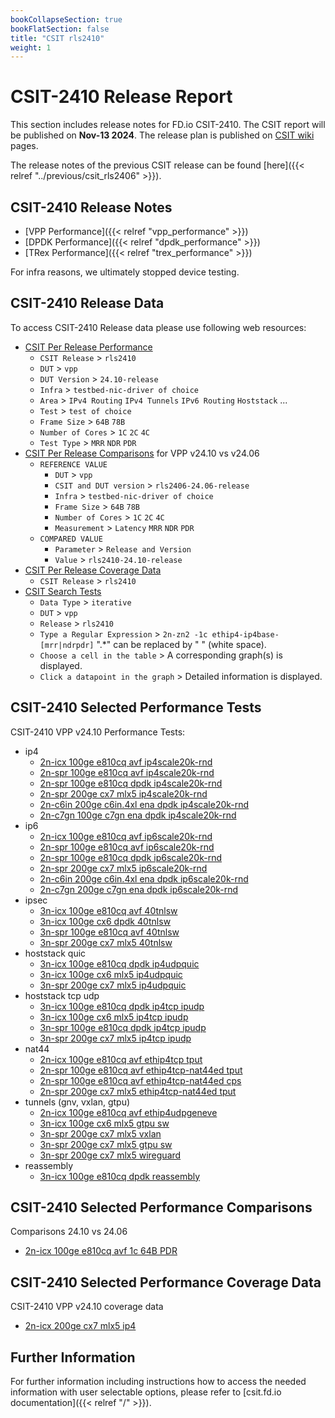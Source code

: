```yaml
---
bookCollapseSection: true
bookFlatSection: false
title: "CSIT rls2410"
weight: 1
---
```


# CSIT-2410 Release Report

This section includes release notes for FD.io CSIT-2410. The CSIT report
will be published on **Nov-13 2024**. The release plan is published on
[CSIT wiki](https://wiki.fd.io/view/CSIT/csit2410_plan) pages.

The release notes of the previous CSIT release can be found
[here]({{< relref "../previous/csit_rls2406" >}}).

## CSIT-2410 Release Notes

- [VPP Performance]({{< relref "vpp_performance" >}})
- [DPDK Performance]({{< relref "dpdk_performance" >}})
- [TRex Performance]({{< relref "trex_performance" >}})

For infra reasons, we ultimately stopped device testing.

## CSIT-2410 Release Data

To access CSIT-2410 Release data please use following web resources:

- [CSIT Per Release Performance](https://csit.fd.io/report/)
  - `CSIT Release` > `rls2410`
  - `DUT` > `vpp`
  - `DUT Version` > `24.10-release`
  - `Infra` > `testbed-nic-driver of choice`
  - `Area` > `IPv4 Routing` `IPv4 Tunnels` `IPv6 Routing` `Hoststack` ...
  - `Test` > `test of choice`
  - `Frame Size` > `64B` `78B`
  - `Number of Cores` > `1C` `2C` `4C`
  - `Test Type` > `MRR` `NDR` `PDR`
- [CSIT Per Release Comparisons](https://csit.fd.io/comparisons/) for VPP
  v24.10 vs v24.06
  - `REFERENCE VALUE`
    - `DUT` > `vpp`
    - `CSIT and DUT version` > `rls2406-24.06-release`
    - `Infra` > `testbed-nic-driver of choice`
    - `Frame Size` > `64B` `78B`
    - `Number of Cores` > `1C` `2C` `4C`
    - `Measurement` > `Latency` `MRR` `NDR` `PDR`
  - `COMPARED VALUE`
    - `Parameter` > `Release and Version`
    - `Value` > `rls2410-24.10-release`
- [CSIT Per Release Coverage Data](https://csit.fd.io/coverage/)
  - `CSIT Release` > `rls2410`
- [CSIT Search Tests](https://csit.fd.io/search/)
  - `Data Type` > `iterative`
  - `DUT` > `vpp`
  - `Release` > `rls2410`
  - `Type a Regular Expression` > `2n-zn2 -1c ethip4-ip4base-[mrr|ndrpdr]`
    ".*" can be replaced by " " (white space).
  - `Choose a cell in the table` > A corresponding graph(s) is displayed.
  - `Click a datapoint in the graph` > Detailed information is displayed.

## CSIT-2410 Selected Performance Tests

CSIT-2410 VPP v24.10 Performance Tests:

- ip4
  - [2n-icx 100ge e810cq avf ip4scale20k-rnd](https://csit.fd.io/report/#eNrtVstOwzAQ_JpwQYvsrUO4cGjJfyDjbGlEmpq1G1G-HreqtIkAqUgtvfjgl2asHe9oJIe4YXoO1D0W5aKoFgVWbZOmYja_TQt3AY1WMHgPaO7SjqkjGwiwh9Z9gFbqldBretDKvYMdltB6A_fmBbQDiqv9KY3gbEeo3oD7BvqG9yXw6VjiWz1Bm20UNKmYIAOxgBN5QvOr3Yjzm2jhWyYrF5JygSKFkZif3ybsJds1hfaT5ErqiuAuNV4g7aZ14s6P0GPDqvrA-CeXfHbpby75y7mEOUunu4TXyhLmLJ3LpQtmyeQsne6SuVaWTM7SuVySLJX1Tb_h9eGvV9ZfVxOuLg)
  - [2n-spr 100ge e810cq avf ip4scale20k-rnd](https://csit.fd.io/report/#eNrtVstqwzAQ_BrnUrZIWznupYem_o-iypvG1HHUlWpIv75KCKxNUkghaS466MWM2NEOAwpxw_QaqHsqykVRLQqs2iZNxcPzXVq4C2i0gsF7QHOfdkwd2UCAPQTPoJV6J_SaHrVyn2CHJbTewNy8gXZAcbU7pRGc7QjVB3DfQN_wrgS-HEoc1RO0-YqCJhUTZCAWcCJPaH61HXF-Ey18y2TlQlIuUKQwEnP6bcJesl1TaL9JrqSuCO5S4wXSblonbv0IPTSsqveMf3LJZ5f-5pK_nkuYs3S-S3irLGHO0qVcumKWTM7S-S6ZW2XJ5CxdyiXJUlnP-g2v93-9sv4Bi3Gu-g)
  - [2n-spr 100ge e810cq dpdk ip4scale20k-rnd](https://csit.fd.io/report/#eNrtVkFOwzAQfE24oEW2cQgXDi35BzL2QqOm6bI2lcrrcatKmwg4RGrpxYc4tmZXM97RSI5py_gSsX-q6mXVLCvTdCEv1f3iNv-4j8ZqBTsiMPYu7xh7dBHBDBCJQSv1joY0PmrlPyBQWENHFh7sK2gPmFaHU_6idz0atQYeAgyBDxzm-cTxg1DQ8JkEzTImyA5ZwIk-KaPVflTzp2ppcIxOOrJ0gRLGkZrfLyfVb-w2GLsvlJY8FsF9Hr1A2k950p5G6GliTXus-C-fqPg00ye6oE-m5GmGT-ZqeTIlT2fz6ZJ5siVPM3yyV8uTLXk6m0-Sp7q9Gba8Ob776vYbCISzwg)
  - [2n-spr 200ge cx7 mlx5 ip4scale20k-rnd](https://csit.fd.io/report/#eNrtVstqwzAQ_Br3UjbYG7k-9dDU_xEUeZuYyo5YqSbp11cJgbVpezDkcdHBssTsMqMdBuTDnmntyb5m5SqrVhlWbROXbPn2HH9sPaoih8E5QLWIOyZL2hNgD94xYJ5vCV1hDtVAOkBnDyW0TsGL2kBhgMLudIqfN9oS5p_AfQN9wycSfL-Q_GIUtPkKgkYdE2QgFnAiUMrc7jiq-V-2dGgmLS1Ru0CB_EjO37eT6g_WHfn2m6QlzkVwE4cvUGGmPOHoRuhlZFV9rribUy45Ndcpd0unMGVqjlP4uExhytT1nLppplTK1Byn1OMypVKmrueUZKqsn_o9d-c3YFn_AP69vbI)
  - [2n-c6in 200ge c6in.4xl ena dpdk ip4scale20k-rnd](https://csit.fd.io/report/#eNrtl91qwzAMhZ8muxkasZo0u9nFurzH8GxtDU1dYaeF7unnhIISuo0V2rUXvsgf5wQp-jiIhG7j6TVQ-5SVi6xaZFg1Np6y2fN9vPg2YKFy2DEDFg_xzlNLOhCgAzNvHGCef5BiRU6DZbuChgtQpXp8A2WAumX_HI9gdEuYr8A7C876vga-HGocFRTVbjtRYxsTZUdexEl_YuPlfuT5oWuxa09a_LFxkToKo16-_zRxv3u9ptB8krwyjEUcJo5-JJpppW7PI_UwsaoeHP_FiROnEznxBTlhytMJnPBqecKUp7Nxukye5kXaTkeU4lBuaTf9zogToxvYSz2jtJX-zgivlKO0kc7FSHJU1ndu49fDf1NZfwEQ_pKp)
  - [2n-c7gn 100ge c7gn ena dpdk ip4scale20k-rnd](https://csit.fd.io/report/#eNrtl91qwzAMhZ8muxkasZosu9nFurzH8GytDU1dYaeF7unnhIISuo0V2rUXvsgf5wQp-jiIhG7j6S1Q-5yV86yaZ1g1Np6y2ct9vPg2YKFy2DEDFg_xzlNLOhCgA1MtHKg8X5BiRU6DZbuChgtQpXp6B2WAumX_HI9gdEuYr8A7C876vga-HmocFRTVbjtRYxsTZUdexEl_YuPlfuT5oWuxa09a_LFxkToKo16-_zRxf3i9ptB8krwyjEUcJo5-JJpppW7PI_UwsaoeHP_FiROnEznxBTlhytMJnPBqecKUp7NxukyeHou0nY4oxaHc0m76nREnRjewl3pGaSv9nRFeKUdpI52LkeSorO_cxq-H_6ay_gI0X5KJ)
- ip6
  - [2n-icx 100ge e810cq avf ip6scale20k-rnd](https://csit.fd.io/report/#eNrtVstOwzAQ_JpwQYvsrUN64UCb_0DG2dKINDVrE1G-HreqtIkAqUgtvfjgl2asHe9oJIe4ZXoK1D0U5aKoFgVWbZOmYvZ4mxbuAhqtYPAe0NylHVNHNhBgD637AK3UC6HXNNfKvYEdVtD6e6jmz6AdUFzvT2kEZztC9QrcN9A3vC-By2OJb_UEbd6joEnFBBmIBZzIE5pf70ac30QL3zJZuZCUCxQpjMT8_DZhr9huKLSfJFdSVwR3qfECaTetE3d-hB4bVtUHxj-55LNLf3PJX84lzFk63SW8VpYwZ-lcLl0wSyZn6XSXzLWyZHKWzuWSZKmsb_otbw5_vbL-Au7lrrI)
  - [2n-spr 100ge e810cq avf ip6scale20k-rnd](https://csit.fd.io/report/#eNrtVstqwzAQ_Br3UrZIG7nOpYek_o-iypvG1HHUlWJIv75KCKxNW0ghaS466MWM2NEOAwpxy_QSqHsqymVRLQus2iZNxWxxnxbuAhqtYPAe0DykHVNHNhBgD8EzaKXeCL2muVbuA-ywgtY_QjV_Be2A4vpwSiM42xGqd-C-gb7hQwl8PpX4Vk_QZhcFTSomyEAs4ESe0Px6P-L8Jlr4lsnKhaRcoEhhJObntwl7xXZDof0kuZK6IrhLjRdIu2mduPcj9NSwqj4y_skln136m0v-ei5hztL5LuGtsoQ5S5dy6YpZMjlL57tkbpUlk7N0KZckS2V91295c_zrlfUXI1Kvfg)
  - [2n-spr 100ge e810cq dpdk ip6scale20k-rnd](https://csit.fd.io/report/#eNrtVkFOwzAQfE24oEW2cUgvHCj5BzL2QqOm6bI2lcrrcatKmwg4RGrpxYc4tmZXM97RSI5py_gSsX-s6mXVLCvTdCEv1f3Tbf5xH43VCnZEYOxd3jH26CKCGSASg1bqHQ1pXGjlPyBQWENHD9AsXkF7wLQ6nPIXvevRqDXwEGAIfOAwzyeOH4SChs8kaJYxQXbIAk70SRmt9qOaP1VLg2N00pGlC5QwjtT8fjmpfmO3wdh9obTksQju8-gF0n7Kk_Y0Qk8Ta9pjxX_5RMWnmT7RBX0yJU8zfDJXy5MpeTqbT5fMky15muGTvVqebMnT2XySPNXtzbDlzfHdV7ffoyy0Rg)
  - [2n-spr 200ge cx7 mlx5 ip6scale20k-rnd](https://csit.fd.io/report/#eNrtVkFOwzAQfE24oEXJ4mAuHFryD2SchUY4qbU2UcvrcatKmwg4RGrpxYc4tmZXM97RSA5xy_QSyD0V9brQ6wJ116aluF_dph-7gKoqYfQeUN2lHZMjEwhwgOAZsCzfCX1ld3okE6F3uxo6_wD68RUqCxQ3h1P6gjWOsPwAHloYWj6Q4POJ5AejoO1nFDTpmCEjsYAzgVLmN_tJzd-ypcMwGWlJ2gWKFCZyfr-dVL-x6Sl0XyQtaS6C2zR8gSo754l7P0FPI9PNseLfnPLZqaVO-Us6hTlTS5zC62UKc6bO59RFM6VyppY4pa6XKZUzdT6nJFN1czNsuT--AevmG5xKvjY)
  - [2n-c6in 200ge c6in.4xl ena dpdk ip6scale20k-rnd](https://csit.fd.io/report/#eNrtV8tqwzAQ_Br3UrZY2zjqpYem_o-iSNvGxFGEpAbSr49iAmuTBBqwmx508IsZs-MdhsEhbj19BGpfi2pRyEWBsjHpVDy_PaaLbwPORAk75wBnT-nOU0sqEKAFPW8sYFl-kXCCrALjzBoaNwdRiZclCA0UV8fndAStWsJyDd4asMYfZ-D7acbZQEbNd2Q0yRggO_IMDvQxza32Pc4V1UxXnhTzk3CGIoWelsufxuxPrzYUmh_iV7q1MEOn1fdAPZwU966HnjYm647xVz657NONPrkJfcKcpxt8wrvlCXOeRvNpmjzJ3E7nLsn_1U0yN9OIHk2Xo9xKv_cI75Sj3EhjecQ5quoHu_Wb7r-pqg8Zh5Mx)
  - [2n-c7gn 200ge c7gn ena dpdk ip6scale20k-rnd](https://csit.fd.io/report/#eNrtV8tqwzAQ_BrnUjZY27jqpYem_o-gStvExFGEpAaSr69iAmuTFhqwmx508IsZs-MdhsEh7j2tArUvRbUs5LJA2Zh0Kh5fH9LFtwEXooSDc4CLebrz1JIKBGhBy7UFUZZrEk6QVWCc2ULjnkBU4vkdhAaKm_NzOoJWLWG5BW8NWOPPM_DtMuNqIKPmMzKaZAyQA3kGB_qY5jbHHucH1UxXnhTzk3CGIoWelu8_jdkfXu0oNCfiV7q1MEOn1fdAPZwUj66HXjYm647xVz657NONPrkJfcKcpxt8wrvlCXOeRvNpmjzJ3E7XLsn_1U0yN9OIHk2Xo9xKv_cI75Sj3EhjecQ5quqZ3ftd999U1V886JMR)
- ipsec
  - [3n-icx 100ge e810cq avf 40tnlsw](https://csit.fd.io/report/#eNrtmM1OxCAQgJ-mXsyYwlK7Fw-ufQ_D0tldkv4gYN369NK6CW2MiZql9cClP5kBBr58yQRjW43PBquHJNsl-S6huSzdI9k83rqXrgxlJIVOKaDszn1prJAbhE0DUpyBpOkRqSK4Jal4Ad4dQOhe2RZIRrZ7IALQnqRiUhkULLVNZd7A_e-HSWRjgaOh2f1R1NCUeliZPl1W_lKGj5av1kddcbNIh9oHZ1X7NHXqfc63e_H5XCP3Az636KMWzaSen27Yjz9oXqOR7-gnGY_PZwiHaRIU87VtrybRyznmxZixLlMVmV6FqQrMlEZPAzClq3pKo6eLMw3tKYueBmDKVvWURU8XZxrOU1nLc2x7_4p0OL3_1vX-mmiU9CpEAzsaW94AROmajsaGd3GigR2N7W4AomxNR2OzuzhR72hW3DStrse73qz4AI6LK34)
  - [3n-icx 100ge cx6 dpdk 40tnlsw](https://csit.fd.io/report/#eNrtmEtOwzAQQE8TNmhQ7DqkGxaU3AOlztBa5GNsUxpOjxMqTSqEBKhOWHiTj2Zsj_30pJGt6ww-WqzvkmyT5JuE56ryj2R1f-1fprZcsBQOWgMXN_7LYI2lRVi1oOQRWJrukGuGa5bKF6h09QzS9Np1wDK23gKTgG6vtFDaohSpa2v7Bv5_O8yiWgclWp7d7mQDbWWGpfnDaekvdVC0enUU9dWdRQ5oKHhWNqXpfU8532-GBpQGSxrxuUeKOrSTgn66Yxr_ZMoGrXpHmmQ8P8qQHtQkKM_Xdr2eRE8HmRdjxsJUdaR6Gao6NFUeXQ1BlS_rKo-uzk81uKsiuhqCqljWVRFdnZ9qQFdVo46xBf4z1OH4_l0H_GumUdTLMA3taWx_QzDli3oam9_5mYb2NLa-IZiKRT2Nje_8TMnTrLhqO9OMd8BZ8QG4PzUO)
  - [3n-spr 100ge e810cq avf 40tnlsw](https://csit.fd.io/report/#eNrtmM1OxCAQgJ-mXsyYwlK7Fw-79j0MpbO7JP1BwGp9emndhG2MiZql9cClP5kBBr58yQRjO41PBuuHJNsn-T6huazcI9nsbt1L14YykkKvFFB257401sgNwqYtwSgNJE2PSBXBLUnFM_D-AEIPynZAMrItgQhAe5KKSWVQsNS2tXkF91-Os8jWAkdDs_ujaKCt9Lg0fTwv_aUOH61erI-66maRHrUPzsr2aeo0-JzvN-MHcI3cj_jco49aNBcF_XTHfvxB8waNfEc_yXR-PkM4UBdBMV_bDuoiej7IvJgyVqaqItXrUFWhqdLoagiqdF1XaXR1earBXWXR1RBU2bqusujq8lQDuiob-RZb4D9DHY_v33XAv2YaRb0O09CexvY3BFO6qqex-V2eaWhPY-sbgilb1dPY-C7P1HuaFTdtp5vpDjgrPgDBrzZG)
  - [3n-spr 200ge cx7 mlx5 40tnlsw](https://csit.fd.io/report/#eNrtmM1OxCAQgJ-mXsyYlgXrxYNr38OwdNwl6Q8BrK1PL62b0MbEaFzEA5f-ZAYY-PIlE4ztNT4ZbO4zts_KfUZKWbtHtnu4di_dGEKLHAalgNAb96WxQW4Qdh0HozSQPD8iUYUYywG5hbYZGQg9KdtDwYq7AxQC0J6kolIZFDS3XWNewf0f5nlkZ4GjIez2KFroaj0vTh7Pi3-qxEfrF-ujrr5NZEDtg5vCfZo6TT7nq-34IVwj92M-dumjFs2qpO_u2Y9_1rxFI9_QT7KcoM8QDtYqKLZr20mtouejLKslIzpZlcheiqwKT5YkZ8OQJbGdJcnZGGT_wFmanA1DlsZ2liZnY5AN6qxs5Zha41-AnQ_wH3bGP-aahL0U1_C-prY4DFcS2dfUFMfgGt7X1BKH4Uoj-5oa4hhcva-suup63S53xqx6B3wFU54)
- hoststack quic
  - [3n-icx 100ge e810cq dpdk ip4udpquic](https://csit.fd.io/report/#eNrlVctuwyAQ_Br3Um0FxJZz6aGJ_6PCsK1RSExYHDX9-hIr6tpqc80hvgDSzOxrtIJSH_Gd0L8W1aaoN4Wqnc1HsXp7zlf0pEop4BQCqPIlvyJ61ISwOoAzXyCF-EQVJK6lMEewwe6g6ylR0mYHUq1FC9IApg5cKAcbjoMz7SVADomm66ENdMmnttd8f5IzaofEaNbPkBNGBme1Mi10Z-bc7oAFOqJmxW9jTEhIk5put8mKj6j3SO4bWTaOiRkmWzIBzTxbOocJep1e3YyMO_lHRnvMfC8FLcDH_9p9UD-XZecju7ms5bzzblbN06GP-_HPrJofsq8JmA)
  - [3n-icx 100ge cx6 mlx5 ip4udpquic](https://csit.fd.io/report/#eNrlVUFuwyAQfI17qbYCYte99NDU_6gw3taoOKYsjpy8PsSKurbaXHNwLoA0M8zujhAU-4AfhO41K7ZZuc1UaZu0ZJu3x7QFRyqXAvbeg8qf0imgQ00Imx1YM4IU4guVl2Z8bkbo3FhA21OkqM03SPUiapAGMLZgfT40_mewpj7r041o2h5qT2c79X6x--PNaDNERpN-gewxMLgolWm-PTDnagPM1wE1C377YkJEmpV0vUtWfAbdIdkjsmyaEjNMCmQGmqVbPPgZehleWU2M26RHRjuUwjgpaP0p_tftOtO8qzBXnOVdPcwbv8uietj1oZv-yqI6AfRwCYg)
  - [3n-spr 200ge cx7 mlx5 ip4udpquic](https://csit.fd.io/report/#eNrlVctugzAQ_Bp6qbayHRC99NCE_4iM2RRUExyvQUm-Pg6KsqA-jjmEi21pZvY1WplC53FLaD-SbJ3k60TlTRWPZPX5Gi9vSaVSwOAcqPQtvjxa1ISw2msg50EJ8YXKSXPMB9QBWnvMoO4oUNDmG6R6FyVIAxhqaFzaV-7QN6a8hohB0dQdlI6uGdXmlvFHekarPjAa9TNkQM_grFqmufrEnP96YIn2qFlzb40JAWlS1d-NsmLndYvUnJFl46CYYaItE9DMs4WTm6C3-eXFyHiYh2S0RSmMlYIW4eVvDT-tp0uz9LkdXdqSPnhHs-Jl3_l2_EOz4gIXGRPI)
- hoststack tcp udp
  - [3n-icx 100ge e810cq dpdk ip4tcp ipudp](https://csit.fd.io/report/#eNrlVUFuwyAQfI17qbYCbNe99JDU_4gwbGorJKYsiZK-vsSKuraqNKf2EF8AMTPsDiMExT7gitC9ZuUyq5aZqjqbhixfPKYpOFKFFHDwHlTxlFYBHWpCyHfQmSNIId5ReYkvUpgPsN5uoO0pUtRmA7J4Fg1IAxhb6HwRjW_OYmd9OqfXNm1iWOfQeDoXVW-Xoj86YNTuI6OprwlywMDgpGGm-fbEnOs2WKADalZ8u2NCRBr1dMMry9ZBb5G6T2TtcGHMMCmcEWimJePJj9DLFVb1wPiHJMloh9I4KWgugf5m-T5y3dv5vNBrXu8mybm90BuW_z7Xsn7Y9WE7_KVl_QXVthDe)
  - [3n-icx 100ge cx6 mlx5 ip4tcp ipudp](https://csit.fd.io/report/#eNrlVcFuwyAM_ZrsMnkCkjSnHdblPyYC7hKNNAjTKt3Xj0bVnGjqeuqluQDiPWM_P1lQHAJ-ELrXrNxm1TZTVWfTkuVvz2kLjlQhBRy9B1W8pFNAh5oQ8j10ZgQpxCcqL824sSP0biyhHShS1OYLZLERDUgDGFvofBGNb86xzvr0zKBtusSwy6HxdM6p3i85_xTAqD1ERlNZC-SIgcFFvUzz7Yk5V1UwXwfUHPArjgkRaVbSDakctgu6R-q-kWOnfjHDJGtmoFmmjCc_Qy8drOqJcX8fyWiH0jgpaCV2_qf4IVw92NVM5zWpj-LjyqbzhuL7u1rWT_sh9NMfWtY_-TAQzg)
  - [3n-spr 100ge e810cq dpdk ip4tcp ipudp](https://csit.fd.io/report/#eNrlVctOwzAQ_JpwQYvsPAgXDpT8B3LsLYnqNovXrVS-Hjeq2ESI9gSH5mJbnhnvjkeWOQ4B3xj9c1atsnqV5XXv0pAVL_dpCp7zUis4EEFePqRVQI-GEYpdC0wBtFLvmJPGJ63sBzhyG-gGjhyN3YAuH1UL2gLGDnoqo6X2pPaO0kGDcWkTw7qAlvhUNX89V_3RgqBuHwVNjc2QAwYBZx0LjbqjcC74EIUJaETybU8IEXnS1BWzIlsHs0XuP1G0440Jw6Z4JqCdl4xHmqDnO6ybkfEfWbI1HrX1WvFiIr3k-UaS3bsFvdLfzN5Olot7pVc8_32yVXO3G8J2_FOr5gvbwBR2)
  - [3n-spr 200ge cx7 mlx5 ip4tcp ipudp](https://csit.fd.io/report/#eNrlVUFuwyAQfI17qbYCbNenHpr4HxWGTW0Vx4glVtLXl1hR11bV5NQe4gsgZobdYYSgOAR8I3QvWbnJqk2mqs6mIctfH9MUHKlCChi9B1U8pVVAh5oQ8r0G8gGUEO-ovDTHakQdoXfHEtqBIkVtPkAWz6IBaQBjC50vovHNWe6sTycN2qZNDLscGk_nsmp7KfujB0btITKaOlsgIwYGFy0zzbcn5lwzwhIdULPm2x8TItKsqxtuWbYLukfqPpG105Uxw6SAZqBZlownP0Mvl1jVE-Nf0iSjHUrjpKD1hHrN9L1ke7Breqm_ub2jNNf3Um-Y_vtsy_phP4R--lvL-gvvbhsO)
- nat44
  - [2n-icx 100ge e810cq avf ethip4tcp tput](https://csit.fd.io/report/#eNrtVctqwzAQ_Br3UrZIsiT70kNS_0dQ5E1tcJytpJikX185DcimGAotLYRc9JpZ7Y6GRT4cHG48ds-ZWmfFOhNFW8chy1ePcXKdF5IzGIhAyKe4ctih8Qiih9aegDP2ioI4lpzZNzDDDlqS4_EWuAUMTdwGS-PpdoxrOBMSSOfgtVRcQKBjgL52Y1Lxck36pYKE1seQ0FjXDBnQJXBWcKJRc55wlmQkvnFoUkDUkaCAflLMN8Wm8J0ze_TtO6Y7xodLBBvNmWB2njmcaYJen7CoLox_c5LuTv7USfpzJ7VSuf5UJ7koC13edlsu6L2Zzlzyk-5-_mp_quqhP7j95e9U1Qdh8vTb)
  - [2n-spr 100ge e810cq avf ethip4tcp-nat44ed tput](https://csit.fd.io/report/#eNrtVctqwzAQ_Br3UrZYsiT70kNS_0dR5U1tcJytpBjSr6-cBtamGAotLYRc9JqRdmeHRSEePD4H7B8zvc3KbSbLrklDVmzu0-T7IJXIYSQCqR7SymOPNiDIAQJ5EHn-ipIEViJ3b2DHHXSkpuMXEA4wtmkbHcFgo1LYQCtyqYBMAcEoLSREOkYYGj8FlU-XoF8yYLQ5RkZTXgtkRM_gImGmUXuacdZkMN96tHwhyWEoYpgl802xfH3n7R5D9478xlQ4Jrhkzgxzy8jxRDP0UsKyPjP-zUm6OflTJ-nPnTRaF-ZTnRKyKk113W25ovdqOnPNT7r5-av9qeu74eD3579T1x93qPPD)
  - [2n-spr 100ge e810cq avf ethip4tcp-nat44ed cps](https://csit.fd.io/report/#eNrtVdtqwzAM_ZrsZWjYju3kZQ_r8h_Fc9QlkKaa7QXar5_XFZSwFQYbG5S--MKRfHR0EI5pF3AdcbgvzKqoVoWq-jYvRflwm7cwRKWlgIkIlL7Lp4ADuoigRogUQArxjIok1lL4F3DTBnrSYPUTSA-YunxLnmB0SWtsoZNCaSBbQrTaSAWeIoxteKdUjyfKT_yMtq-J0VzVApkwMLgol8Oo289izongeBfQcUJWw1DCOCvme1o5exPcFmN_QH4id41xn41hSPolb9rTDD01sGqOEf_kIl1d_JmL9NcuWmNK-yFNS1VXtr7ocfxa7oVM5Bkv6erlL86laW7GXdge_0rTvAEWLe5T)
  - [2n-spr 200ge cx7 mlx5 ethip4tcp-nat44ed tput](https://csit.fd.io/report/#eNrtVctqwzAQ_Br3UrZIsh659JDU_1FUeVsbbGeRFJPk66OkAdkUQ6GFQMhFD2ZXO7PDohC3Ht8Ddq-F2hRmUwjT1mkpyvVz2nwXhOQMRiIQ8iWdPHZoA4IYIJAHwdgXCuJub0a0Efpur6AlCZyxD-AOMDbpGh3BYKOUWEPDmZBAuoSgpeICIu0iDLU_lxVv17I_OGS03sWMJmYzZESfwRnlHEbNYRKzLCRnWI82pyRBGYoYJnR-KTenf3rbY2iPmN84ty4HuGTQBHPzyvFAE_TaRFNdIm7oJj3c_LubdAM3tVKl_tYnuVgZvbr38VxQfEcTuuQpPTz95zlV1dOw9f3lL1XVCd5X_ZM)
- tunnels (gnv, vxlan, gtpu)
  - [2n-icx 100ge e810cq avf ethip4udpgeneve](https://csit.fd.io/report/#eNrtVsGKwjAQ_ZruZZmlia3dyx7U_ofEdNRCjWOSFvXrN5XCtCvCHgSh9ZKEvDeZmTweifNHi2uH1U-ULqNsGcmsLMIQzRafYbKVk4mIoSECmXyFlcUKlUOQBkp9BhHHO5Qk8FvE-gSq2UJJydrXxmDlYJ5sQGhAvw-70M11QTs02CCIeSC2AZv2SFPYNrNcdZnvymC0qD2jobgB0qBlcFA102h_6XEe9cJ8ZVFxQK9Fpnh0vaL-1TIHb606oCuvyCeEu2NcB5kYEnqY1l-oh3b3mOU3xms1pbemT9GUXqvp9Gw6dpdOz6Qj96hMp_eYDnseo0__qEpvVZ_t1TT_MEd7uP1_0_wXSh8bEQ)
  - [3n-icx 100ge cx6 mlx5 gtpu sw](https://csit.fd.io/report/#eNrtlkFuwyAQRU_jbqqpDMHxqosmvkfk4GliCZMR4NTp6YujSGOr7SJVmmzYGIv_YQaevoQPB4cbj-Y1K1ZZucpk2Tbxky3enuPgjJdK5HAkAqle4p9Dg7VHWFho9QAiz3coSehh2QzQmaGAltQm9Nai8bBUWxAaMOzj7C5Q7z9GfTvuYBs3FpLrS6FvVVlt-sBq7GWmHNGxOGuSbbQ_sefX1tlfO6x5weREbAnoJ039dEL2vru6Q99-Ii-IN8O6jhBYEnpeJZxool6urazOjrsSo0TsL8To_4nJlLHriMlHZ0ymjN2S2B0yplLGriOmHp0xlTJ2S2KcsaJ6sgfXnd-MRfUFdTvbvg)
  - [3n-spr 200ge cx7 mlx5 vxlan](https://csit.fd.io/report/#eNrtVcFuwjAM_ZpymTy1oV1PHAb9D5SmHlRKg-WEquzrF1glt0Jw4YCEuCRRnl_s5ycrPhwYtx7tKinWSblOVNk2cUmW3x9xY-tVnqXQE4HKP-OJ0aL2CEunwRODStMdKsrMUPaoA3R2KKClfBuOzqH18JXXkBnAsI-3_WC1A6vqpo6PdNpYduAaPmdUmzHjVXpBm2MQNBY1Q3pkAWfVShjtTxJzT4NQNKMWzkSahAT0k7puSxXGD-sOffuLQouNEtxEWwTKzDxXONEEHftXVpeI53hIbw8f8pCe4-FgzsJefAL_Rb7U7I2-0du3h-etqBbuwN3l_yuqPw8r_Zs)
  - [3n-spr 200ge cx7 mlx5 gtpu sw](https://csit.fd.io/report/#eNrtlt2KgzAQhZ_G3iyzaBrXq73Y1vcoqc62QkyHJNqfp99YCqN0WehSpBe5MeI540zycSDOHyxuHOrPJF8lxSoRRVOHR7L8eguL1U7ILIWeCIR8D28WNSqHsDQKHFkQabpDQVl1KnpUHlp9yqEhufGdMagdfMgtZBWg34evO0-dOw76dviJqe3QS6xvve4as1p3ntUwzkTp0bI4mZNttD-z56_puURZVFwz2hRbPLrRXL9tkr3fVrXomgtyQTgc1quAgqWsmnbxZxqpt5Mryqtjbm4Uuf2TG83CTcS8PcxNvEDeRMzbk7nNkzcZ8_YwN_kCeZMxb0_mxnnLy4U52PZ6r8zLH3f46x4)
  - [3n-spr 200ge cx7 mlx5 wireguard](https://csit.fd.io/report/#eNrtVl1rwyAU_TXZy3BEG4kvfVib_1FsvGsDxsrVpO1-_Uwo3ITB9jJWaPqi4jnX-3E4YIgnhF0Au87kJis3mSgbk5Zs9f6aNrRBFDxnvfdMFG_phGBBB2Arp1nwyESeH0B4Xl_KHnRkrb1I1vhiFzvnwAbGJVd7xmsG8ZjuO-PPDcKh02h4nkdnw3ng74dHncEht9jecn8rhFDTRUJTeTOkByRwVjfR_PFKnJ-6oRCNoClm0iRRIoRJXb-3TJEfqFsIzSdQ-Dg6YtRJqglYz7PGq5-gt0mW1ci4t67-qesf6ervquvi3LoAry7OqY_vU7U0n6rH96lamk_VP_tUVi_uhO34D5bVF21oK00)
- reassembly
  - [3n-icx 100ge e810cq dpdk reassembly](https://csit.fd.io/report/#eNrtVkFOwzAQfE24oEWx65BeOFDyD5Q4S2uROIttCuH1uKHSJkJckNLmkIttecar2R2NZB86h88em4ck2yX5LpG5qeOSbB5v4-YaL5VI4UgEUt3Fk8MGS4-wsWD0J4g03aMkgVuR6jeoqX4F7XoKHYhMbCsQGjAcDClDHnWkp8E2_gPiTXWqY2yAEr3M7ve6jdVL77Gtmh5s7U465NNZxy9RjNbvgdEodYIc0TE46YFpdOiZ83dn_KCMQvnFT8OMBvQjQf9qn4u9uLJFb76QKw6TZYaOFo5APRUSehqh56nmxcBYkt-0-j2D3zS333LN92X9ltfNt1zzvSS_Z8-3WvN9Wb_VdfOt1nwvyW_Od1bc2M61wz89K74BQnZUXQ)

## CSIT-2410 Selected Performance Comparisons

Comparisons 24.10 vs 24.06
- [2n-icx 100ge e810cq avf 1c 64B PDR](https://csit.fd.io/comparisons/#eNqNkNEOgiAUhp9Gb5oNSLObLjIfoLVegOGxsSnSAV319IFaZFdt7MDP-Q7n8BtoQFio9lFeRCxHqAFBCXDnaHNYTbcG7Kwv2LvUcTVe-krZqQVa9W_UbYPWXky8ywyAIYmNYSnZJixdu4juNW4g4FLVyAPNVCLFPaGEXIFpCjtKxC3hQx0qRIefsTM_Cz16mZVzvsbWyOcS2abFgrH2oZfEqTzPRD6ud69Wc_zDJUfxFuz3x4MREzLwpocfXyjxvrj45cvYP1Ydtns_WlbGXW8bCWhm_QJp6Hnp)

## CSIT-2410 Selected Performance Coverage Data

CSIT-2410 VPP v24.10 coverage data
- [2n-icx 200ge cx7 mlx5 ip4](https://csit.fd.io/coverage/#eNpVjsEOwiAQRL8GLwYDWwinHtT-hyG4sSRICSDSv2-JB-plk5k3s5mEDk22ix-JuhFQ0aX9kuF6_gkQnDUD7s14fnKnJYQ_UjB2COLCGY37d52wx8K8HjKeWlMpMPZCCNxUVVBn-nZV9oaOqHvFBtGEmk5pXr4PpzN6s45Etu1Hq6XktAEmgz2f)

## Further Information

For further information including instructions how to access the needed
information with user selectable options, please refer to
[csit.fd.io documentation]({{< relref "/" >}}).
